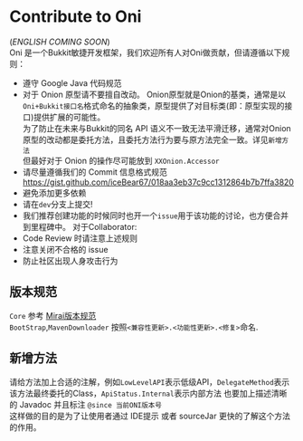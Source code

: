 # Contribute to Oni
(*ENGLISH COMING SOON*)  
Oni 是一个Bukkit敏捷开发框架，我们欢迎所有人对Oni做贡献，但请遵循以下规则：  
- 遵守 Google Java 代码规范
- 对于 Onion 原型请不要擅自改动。 Onion原型就是Onion的基类，通常是以`Oni+Bukkit接口名`格式命名的抽象类，原型提供了对目标类(即：原型实现的接口)提供扩展的可能性。  
  为了防止在未来与Bukkit的同名 API 语义不一致无法平滑迁移，通常对Onion原型的改动都是委托方法，且委托方法行为要与原方法完全一致。详见`新增方法`    
  但最好对于 Onion 的操作尽可能放到 `XXOnion.Accessor`
- 请尽量遵循我们的 Commit 信息格式规范  
  https://gist.github.com/iceBear67/018aa3eb37c9cc1312864b7b7ffa3820
- 避免添加更多依赖
- 请在`dev`分支上提交!
- 我们推荐创建功能的时候同时也开一个`issue`用于该功能的讨论，也方便合并到里程碑中。 对于Collaborator:
- Code Review 时请注意上述规则
- 注意关闭不合格的 issue
- 防止社区出现人身攻击行为

## 版本规范

`Core` 参考 [Mirai版本规范](https://github.com/mamoe/mirai/blob/dev/docs/Evolution.md#%E7%89%88%E6%9C%AC%E8%A7%84%E8%8C%83)  
`BootStrap`,`MavenDownloader` 按照`<兼容性更新>.<功能性更新>.<修复>`命名.

## 新增方法

请给方法加上合适的注解，例如`LowLevelAPI`表示低级API，`DelegateMethod`表示该方法最终委托的Class，`ApiStatus.Internal`表示内部方法 也要加上描述清晰的 Javadoc
并且标注 `@since 当前ONI版本号`  
这样做的目的是为了让使用者通过 IDE提示 或者 sourceJar 更快的了解这个方法的作用。
